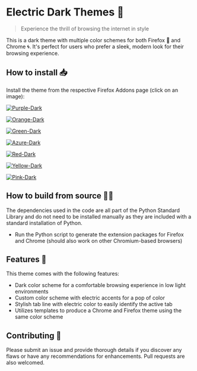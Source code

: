 # Electric Dark Themes 🔮
> Experience the thrill of browsing the internet in style

This is a dark theme with multiple color schemes for both Firefox 🦊 and Chrome 🌀. It's perfect for users who prefer a sleek, modern look for their browsing experience.

## How to install 📥

Install the theme from the respective Firefox Addons page (click on an image):

[![Purple-Dark](https://user-images.githubusercontent.com/13234165/232872371-e8723fe4-560f-4bf9-94fd-0039b5bd8f62.png)](https://addons.mozilla.org/en-US/firefox/addon/electric-purple-dark/)

[![Orange-Dark](https://user-images.githubusercontent.com/13234165/232872268-8956a3a0-fd95-4bcc-8de0-f6caf3cd711d.png)](https://addons.mozilla.org/en-US/firefox/addon/electric-orange-dark/)

[![Green-Dark](https://user-images.githubusercontent.com/13234165/232878305-078d7558-84cb-4efb-add0-3140482a8c7b.png)](https://addons.mozilla.org/en-US/firefox/addon/electric-green-dark/)

[![Azure-Dark](https://user-images.githubusercontent.com/13234165/232882065-70bc3e03-b9ee-4f78-87d1-885b168bef79.png)](https://addons.mozilla.org/en-US/firefox/addon/electric-azure-dark/)

[![Red-Dark](https://user-images.githubusercontent.com/13234165/232882515-c8a1e6f9-ca85-4ffe-b11c-6c0039c81a0a.png)](https://addons.mozilla.org/en-US/firefox/addon/electric-red-dark/)

[![Yellow-Dark](https://user-images.githubusercontent.com/13234165/232883688-35a4ab3e-184a-42f0-a859-af11e3fec7df.png)](https://addons.mozilla.org/en-US/firefox/addon/electric-yellow-dark/)

[![Pink-Dark](https://user-images.githubusercontent.com/13234165/232884167-1f7dc203-167a-468e-82b5-2509705b6fc7.png)](https://addons.mozilla.org/en-US/firefox/addon/electric-pink-dark/)

## How to build from source 👨‍💻

The dependencies used in the code are all part of the Python Standard Library and do not need to be installed manually as they are included with a standard installation of Python.
- Run the Python script to generate the extension packages for Firefox and Chrome (should also work on other Chromium-based browsers)

## Features 🎨

This theme comes with the following features:
- Dark color scheme for a comfortable browsing experience in low light environments
- Custom color scheme with electric accents for a pop of color
- Stylish tab line with electric color to easily identify the active tab
- Utilizes templates to produce a Chrome and Firefox theme using the same color scheme

## Contributing 🤝

Please submit an issue and provide thorough details if you discover any flaws or have any recommendations for enhancements. Pull requests are also welcomed.
